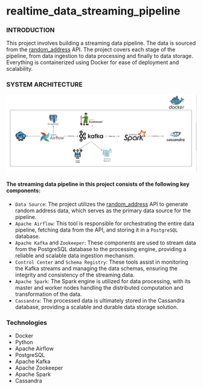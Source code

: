 # realtime_data_streaming_pipeline

### INTRODUCTION
This project involves building a streaming data pipeline. The data is sourced from the [random_address](https://random-data-api.com/api/v2/addresses) API. The project covers each stage of the pipeline, from data ingestion to data processing and finally to data storage. Everything is containerized using Docker for ease of deployment and scalability.

### SYSTEM ARCHITECTURE
![system architecture](system_architecture.png)
#### The streaming data pipeline in this project consists of the following key components:
- `Data Source`: The project utilizes the [random_address](https://random-data-api.com/api/v2/addresses) API to generate random address data, which serves as the primary data source for the pipeline.
- `Apache Airflow`: This tool is responsible for orchestrating the entire data pipeline, fetching data from the API, and storing it in a `PostgreSQL` database.
- `Apache Kafka` and `Zookeeper`: These components are used to stream data from the PostgreSQL database to the processing engine, providing a reliable and scalable data ingestion mechanism.
- `Control Center` and `Schema Registry`: These tools assist in monitoring the Kafka streams and managing the data schemas, ensuring the integrity and consistency of the streaming data.
- `Apache Spark`: The Spark engine is utilized for data processing, with its master and worker nodes handling the distributed computation and transformation of the data.
- `Cassandra`: The processed data is ultimately stored in the Cassandra database, providing a scalable and durable data storage solution.

### Technologies
- Docker
- Python
- Apache Airflow
- PostgreSQL
- Apache Kafka
- Apache Zookeeper
- Apache Spark
- Cassandra


